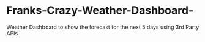 # Franks-Crazy-Weather-Dashboard-
Weather Dashboard to show the forecast for the next 5 days using 3rd Party APIs
